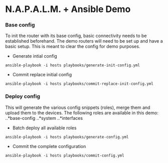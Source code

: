 # N.A.P.A.L.M. + Ansible Demo

### Base config

To init the router with its base config, basic connectivity needs to be established beforehand. The demo routers will need to be set up and have a basic setup. This is meant to clear the config for demo purposes.

* Generate intial config
```
ansible-playbook -i hosts playbooks/generate-init-config.yml
```

* Commit replace initial config
```
ansible-playbook -i hosts playbooks/commit-replace-init-config.yml
```

### Deploy config

This will generate the various config snippets (roles), merge them and upload them to the devices. The following roles are available in this demo:
..*base-config
..*system
..*interfaces


* Batch deploy all available roles
```
ansible-playbook -i hosts playbooks/generate-config.yml
```

* Commit the complete configuration
```
ansible-playbook -i hosts playbooks/commit-config.yml
```

